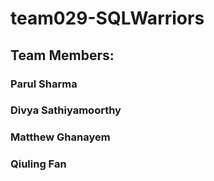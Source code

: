 



# team029-SQLWarriors
## Team Members:
### Parul Sharma
### Divya Sathiyamoorthy
### Matthew Ghanayem
### Qiuling Fan

